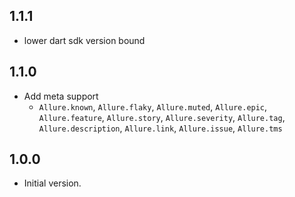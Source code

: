 ## 1.1.1

- lower dart sdk version bound

## 1.1.0

- Add meta support
    - `Allure.known`, `Allure.flaky`, `Allure.muted`, `Allure.epic`, `Allure.feature`, `Allure.story`, `Allure.severity`, `Allure.tag`, `Allure.description`, `Allure.link`, `Allure.issue`, `Allure.tms`

## 1.0.0

- Initial version.
